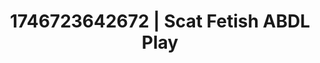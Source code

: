 ---
categories:
- Mutual desire
- Flushed cheeks
- AI-generated
- Delirious pleasure
- Deep gaze
- ASMR
- Bi-curious stories
- Cosplay
image: /assets/images/1746723642672.webp
layout: post
seo:
  description: Featured content with high-quality Scat Fetish, ABDL Play. HD images
    available.
  keywords: Scat Fetish, ABDL Play
  og_image: /assets/images/1746723642672.webp
  schema_type: VisualArtwork
tags:
- ABDL Play
- '#1746723642672'
- Scat Fetish
title: 1746723642672 | Scat Fetish ABDL Play
---